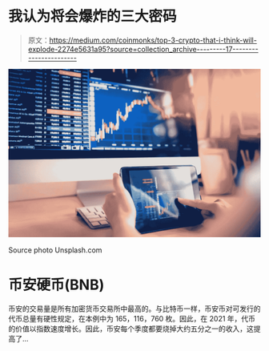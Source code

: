 # 我认为将会爆炸的三大密码

> 原文：<https://medium.com/coinmonks/top-3-crypto-that-i-think-will-explode-2274e5631a95?source=collection_archive---------17----------------------->

![](img/54b938dbca09995e1bbecca194158890.png)

Source photo Unsplash.com

# 币安硬币(BNB)

币安的交易量是所有加密货币交易所中最高的。与比特币一样，币安币对可发行的代币总量有硬性规定，在本例中为 165，116，760 枚。因此，在 2021 年，代币的价值以指数速度增长。因此，币安每个季度都要烧掉大约五分之一的收入，这提高了…